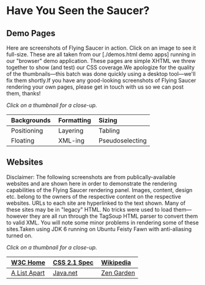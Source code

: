 # Have You Seen the Saucer? #

## Demo Pages ##

Here are screenshots of Flying Saucer in action. Click on an image to see it full-size. These are all taken from our [./demos.html demo apps] running in our "browser" demo application. These pages are simple XHTML we threw together to show (and test) our CSS coverage.We apologize for the quality of the thumbnails—this batch was done quickly using a desktop tool—we'll fix them shortly.If you have any good-looking screenshots of Flying Saucer rendering your own pages, please get in touch with us so we can post them, thanks!

_Click on a thumbnail for a close-up._

| ![![](http://flyingsaucerproject.github.com/flyingsaucer/images/screenshots/backgrounds-thumb.png)](http://flyingsaucerproject.github.com/flyingsaucer/images/screenshots/backgrounds.png) Backgrounds | ![![](http://flyingsaucerproject.github.com/flyingsaucer/images/screenshots/formatted-thumb.png)](http://flyingsaucerproject.github.com/flyingsaucer/images/screenshots/formatted.png)  Formatting | ![![](http://flyingsaucerproject.github.com/flyingsaucer/images/screenshots/font-size-thumb.png)](http://flyingsaucerproject.github.com/flyingsaucer/images/screenshots/font-size.png)  Sizing |
|:-------------------------------------------------------------------------------------------------------------------------------------------------------------------------------------------------------|:---------------------------------------------------------------------------------------------------------------------------------------------------------------------------------------------------|:-----------------------------------------------------------------------------------------------------------------------------------------------------------------------------------------------|
| ![![](http://flyingsaucerproject.github.com/flyingsaucer/images/screenshots/positioned-thumb.png)](http://flyingsaucerproject.github.com/flyingsaucer/images/screenshots/positioned.png)  Positioning  | ![![](http://flyingsaucerproject.github.com/flyingsaucer/images/screenshots/z-index-thumb.png)](http://flyingsaucerproject.github.com/flyingsaucer/images/screenshots/z-index.png)  Layering       | ![![](http://flyingsaucerproject.github.com/flyingsaucer/images/screenshots/tables-thumb.png)](http://flyingsaucerproject.github.com/flyingsaucer/images/screenshots/tables.png)  Tabling      |
| ![![](http://flyingsaucerproject.github.com/flyingsaucer/images/screenshots/alice-thumb.png)](http://flyingsaucerproject.github.com/flyingsaucer/images/screenshots/alice.png)  Floating               | ![![](http://flyingsaucerproject.github.com/flyingsaucer/images/screenshots/pure-xml-thumb.png)](http://flyingsaucerproject.github.com/flyingsaucer/images/screenshots/pure-xml.png) XML-ing       |  ![![](http://flyingsaucerproject.github.com/flyingsaucer/images/screenshots/hover-thumb.png)](http://flyingsaucerproject.github.com/flyingsaucer/images/screenshots/hover.png)  Pseudoselecting |

## Websites ##

Disclaimer: The following screenshots are from publically-available websites and are shown here in order to demonstrate the rendering capabilities of the Flying Saucer rendering panel. Images, content, design etc. belong to the owners of the respective content on the respective websites. URLs to each site are hyperlinked to the text shown. Many of these sites may be in "legacy" HTML. No tricks were used to load them—however they are all run through the TagSoup HTML parser to convert them to valid XML. You will note some minor problems in rendering some of these sites.Taken using JDK 6 running on Ubuntu Feisty Fawn with anti-aliasing turned on.

_Click on a thumbnail for a close-up._

| ![![](http://flyingsaucerproject.github.com/flyingsaucer/images/screenshots/w3c-org-thumb.png)](http://flyingsaucerproject.github.com/flyingsaucer/images/screenshots/w3c-org.png) [W3C Home](http://www.w3c.org) | ![![](http://flyingsaucerproject.github.com/flyingsaucer/images/screenshots/css21-spec-thumb.png)](http://flyingsaucerproject.github.com/flyingsaucer/images/screenshots/css21-spec.png) [CSS 2.1 Spec](http://www.w3.org/TR/CSS21/) | ![![](http://flyingsaucerproject.github.com/flyingsaucer/images/screenshots/wikipedia-thumb.png)](http://flyingsaucerproject.github.com/flyingsaucer/images/screenshots/wikipedia.png) [Wikipedia](http://en.wikipedia.com/wiki/css) |
|:------------------------------------------------------------------------------------------------------------------------------------------------------------------------------------------------------------------|:-------------------------------------------------------------------------------------------------------------------------------------------------------------------------------------------------------------------------------------|:-------------------------------------------------------------------------------------------------------------------------------------------------------------------------------------------------------------------------------------|
| ![![](http://flyingsaucerproject.github.com/flyingsaucer/images/screenshots/alistapart-thumb.png)](http://flyingsaucerproject.github.com/flyingsaucer/images/screenshots/alistapart.png) [A List Apart](http://www.alistapart.com) | ![![](http://flyingsaucerproject.github.com/flyingsaucer/images/screenshots/java-net-thumb.png)](http://flyingsaucerproject.github.com/flyingsaucer/images/screenshots/java-net.png) [Java.net](http://www.java.net)                 | ![![](http://flyingsaucerproject.github.com/flyingsaucer/images/screenshots/csszengarden-icicle-thumb.png)](http://flyingsaucerproject.github.com/flyingsaucer/images/screenshots/csszengarden-icicle.png) [Zen Garden](http://csszengarden.com) |